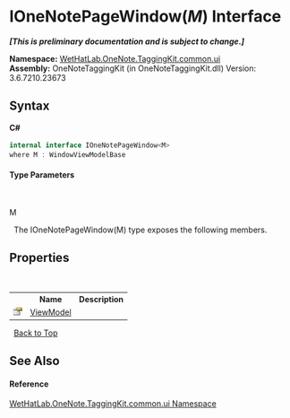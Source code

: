 # IOneNotePageWindow(*M*) Interface
 _**\[This is preliminary documentation and is subject to change.\]**_

**Namespace:**&nbsp;<a href="043a9407-ac38-b3ac-7348-a6090af495ad.md">WetHatLab.OneNote.TaggingKit.common.ui</a><br />**Assembly:**&nbsp;OneNoteTaggingKit (in OneNoteTaggingKit.dll) Version: 3.6.7210.23673

## Syntax

**C#**<br />
``` C#
internal interface IOneNotePageWindow<M>
where M : WindowViewModelBase

```


#### Type Parameters
&nbsp;<dl><dt>M</dt><dd /></dl>&nbsp;
The IOneNotePageWindow(M) type exposes the following members.


## Properties
&nbsp;<table><tr><th></th><th>Name</th><th>Description</th></tr><tr><td>![Public property](media/pubproperty.gif "Public property")</td><td><a href="7e5fa690-dbb9-888d-3da4-5b79a9722831.md">ViewModel</a></td><td /></tr></table>&nbsp;
<a href="#ionenotepagewindow(*m*)-interface">Back to Top</a>

## See Also


#### Reference
<a href="043a9407-ac38-b3ac-7348-a6090af495ad.md">WetHatLab.OneNote.TaggingKit.common.ui Namespace</a><br />